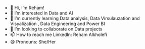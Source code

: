 - 👋 Hi, I’m Reham!
- 👀 I’m interested in Data and AI
- 🌱 I’m currently learning Data analysis, Data Virsulauzation and Visyalization , Data Engineering and Power BI
- 💞️ I’m looking to collaborate on Data projects 
- 📫 How to reach me LinkedIn: Reham Alkholefi
- 😄 Pronouns: She/Her
  

<!---
Rehamk1/Rehamk1 is a ✨ special ✨ repository because its `README.md` (this file) appears on your GitHub profile.
You can click the Preview link to take a look at your changes.
--->
